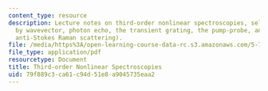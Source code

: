 ```yaml
---
content_type: resource
description: Lecture notes on third-order nonlinear spectroscopies, selecting signals
  by wavevector, photon echo, the transient grating, the pump-probe, and CARS (coherent
  anti-Stokes Raman scattering).
file: /media/https%3A/open-learning-course-data-rc.s3.amazonaws.com/5-74-introductory-quantum-mechanics-ii-spring-2009/79f889c3ca61c94d51e8a9045735eaa2_MIT5_74s09_lec15.pdf
file_type: application/pdf
resourcetype: Document
title: Third-order Nonlinear Spectroscopies
uid: 79f889c3-ca61-c94d-51e8-a9045735eaa2
---
```

